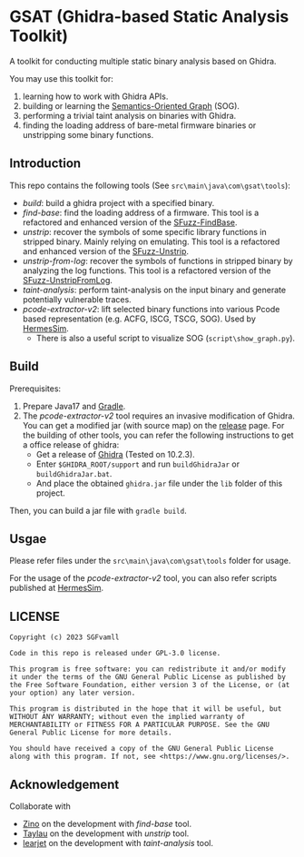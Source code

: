 # GSAT (Ghidra-based Static Analysis Toolkit)

A toolkit for conducting multiple static binary analysis based on Ghidra. 

You may use this toolkit for:
1. learning how to work with Ghidra APIs. 
2. building or learning the [Semantics-Oriented Graph](https://github.com/NSSL-SJTU/HermesSim) (SOG). 
3. performing a trivial taint analysis on binaries with Ghidra. 
4. finding the loading address of bare-metal firmware binaries or unstripping some binary functions. 


## Introduction

This repo contains the following tools (See `src\main\java\com\gsat\tools`):
- *build*: build a ghidra project with a specified binary. 
- *find-base*: find the loading address of a firmware. This tool is a refactored and enhanced version of the [SFuzz-FindBase](https://github.com/NSSL-SJTU/SFuzz/tree/main/static_analysis/findbase). 
- *unstrip*: recover the symbols of some specific library functions in stripped binary. Mainly relying on emulating. This tool is a refactored and enhanced version of the [SFuzz-Unstrip](https://github.com/NSSL-SJTU/SFuzz/tree/main/static_analysis/unstrip). 
- *unstrip-from-log*: recover the symbols of functions in stripped binary by analyzing the log functions. This tool is a refactored version of the [SFuzz-UnstripFromLog](https://github.com/NSSL-SJTU/SFuzz/tree/main/static_analysis/unstrip). 
- *taint-analysis*: perform taint-analysis on the input binary and generate potentially vulnerable traces. 
- *pcode-extractor-v2*: lift selected binary functions into various Pcode based representation (e.g. ACFG, ISCG, TSCG, SOG). Used by [HermesSim](https://github.com/NSSL-SJTU/HermesSim). 
    - There is also a useful script to visualize SOG (`script\show_graph.py`). 


## Build

Prerequisites:
1. Prepare Java17 and [Gradle](https://gradle.org/). 
2. The *pcode-extractor-v2* tool requires an invasive modification of Ghidra. You can get a modified jar (with source map) on the [release](https://github.com/sgfvamll/gsat/releases) page. For the building of other tools, you can refer the following instructions to get a office release of ghidra:
    - Get a release of [Ghidra](https://github.com/NationalSecurityAgency/ghidra) (Tested on 10.2.3). 
    - Enter `$GHIDRA_ROOT/support` and run `buildGhidraJar` or `buildGhidraJar.bat`. 
    - And place the obtained `ghidra.jar` file under the `lib` folder of this project. 


Then, you can build a jar file with `gradle build`. 


## Usgae

Please refer files under the `src\main\java\com\gsat\tools` folder for usage. 

For the usage of the *pcode-extractor-v2* tool, you can also refer scripts published at [HermesSim](https://github.com/NSSL-SJTU/HermesSim). 


## LICENSE

```
Copyright (c) 2023 SGFvamll

Code in this repo is released under GPL-3.0 license. 

This program is free software: you can redistribute it and/or modify it under the terms of the GNU General Public License as published by the Free Software Foundation, either version 3 of the License, or (at your option) any later version.

This program is distributed in the hope that it will be useful, but WITHOUT ANY WARRANTY; without even the implied warranty of MERCHANTABILITY or FITNESS FOR A PARTICULAR PURPOSE. See the GNU General Public License for more details.

You should have received a copy of the GNU General Public License along with this program. If not, see <https://www.gnu.org/licenses/>.
```


## Acknowledgement

Collaborate with 
- [Zino](https://github.com/zino00) on the development with *find-base* tool. 
- [Taylau](https://github.com/F01ivor4) on the development with *unstrip* tool.
- [learjet](https://github.com/learjet5) on the development with *taint-analysis* tool. 
